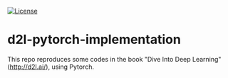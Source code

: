 [![License](https://img.shields.io/badge/License-Apache%202.0-blue.svg)](https://opensource.org/licenses/Apache-2.0)

# d2l-pytorch-implementation
This repo reproduces some codes in the book "Dive Into Deep Learning" (http://d2l.ai/), using Pytorch.
